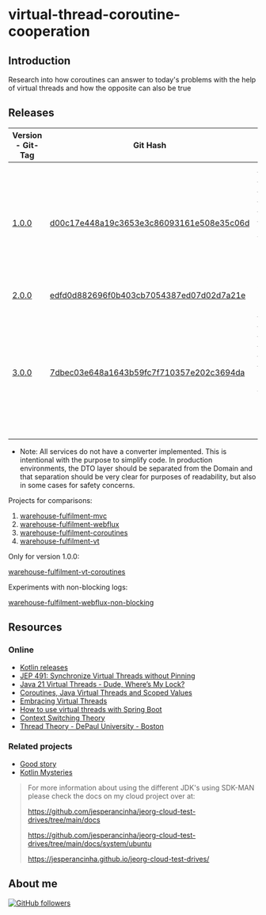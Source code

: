 # virtual-thread-coroutine-cooperation

## Introduction

Research into how coroutines can answer to today's problems with the help of virtual threads and how the opposite can
also be true

## Releases

| Version  - Git-Tag | Git Hash                                                                                                                                                        | Purpose                                                                                                                                                                                                                                             |
|--------------------|-----------------------------------------------------------------------------------------------------------------------------------------------------------------|-----------------------------------------------------------------------------------------------------------------------------------------------------------------------------------------------------------------------------------------------------|
| [1.0.0]()          | [d00c17e448a19c3653e3c86093161e508e35c06d](https://github.com/jesperancinha/virtual-thread-coroutine-cooperation/tree/d00c17e448a19c3653e3c86093161e508e35c06d) | [Could Virtual Threads Cast Away the Usage of Kotlin Coroutines](https://www.scribd.com/presentation/768072685/Could-Virtual-Threads-Cast-Away-the-Usage-of-Kotlin-Coroutines). First version of the documentation on Scribd for LJC London 2025    |
| [2.0.0]()          | [edfd0d882696f0b403cb7054387ed07d02d7a21e](https://github.com/jesperancinha/virtual-thread-coroutine-cooperation/tree/edfd0d882696f0b403cb7054387ed07d02d7a21e) | Video Completion                                                                                                                                                                                                                                    |
| [3.0.0]()          | [7dbec03e648a1643b59fc7f710357e202c3694da](https://github.com/jesperancinha/virtual-thread-coroutine-cooperation/tree/7dbec03e648a1643b59fc7f710357e202c3694da) | [Could Virtual Threads Cast Away the Usage of Kotlin Coroutines](https://www.scribd.com/presentation/768072685/Could-Virtual-Threads-Cast-Away-the-Usage-of-Kotlin-Coroutines). Second version of the the documentation on Scribd for DevoxxUK 2025 |                                                                                                                                                                                                                 |

* Note: All services do not have a converter implemented. This is intentional with the purpose to simplify code. In
  production environments, the DTO layer should be separated from the Domain and that separation should be very clear
  for purposes of readability, but also in some cases for safety concerns.

Projects for comparisons:

1. [warehouse-fulfilment-mvc](warehouse-fulfilment-mvc)
2. [warehouse-fulfilment-webflux](warehouse-fulfilment-webflux)
3. [warehouse-fulfilment-coroutines](warehouse-fulfilment-coroutines)
4. [warehouse-fulfilment-vt](warehouse-fulfilment-vt)

Only for version 1.0.0:

[warehouse-fulfilment-vt-coroutines](warehouse-fulfilment-vt-coroutines)

Experiments with non-blocking logs:

[warehouse-fulfilment-webflux-non-blocking](warehouse-fulfilment-webflux-non-blocking)

## Resources

### Online

- [Kotlin releases](https://kotlinlang.org/docs/releases.html)
- [JEP 491: Synchronize Virtual Threads without Pinning](https://openjdk.org/jeps/491)
- [Java 21 Virtual Threads - Dude, Where’s My Lock?](https://netflixtechblog.com/java-21-virtual-threads-dude-wheres-my-lock-3052540e231d)
- [Coroutines, Java Virtual Threads and Scoped Values](https://discuss.kotlinlang.org/t/coroutines-java-virtual-threads-and-scoped-values/28004/2)
- [Embracing Virtual Threads](https://spring.io/blog/2022/10/11/embracing-virtual-threads)
- [How to use virtual threads with Spring Boot](https://bell-sw.com/blog/a-guide-to-using-virtual-threads-with-spring-boot)
- [Context Switching Theory](https://www.ibm.com/docs/en/zvm/7.3?topic=exits-context-switching)
- [Thread Theory - DePaul University - Boston](https://condor.depaul.edu/glancast/443class/docs/lecFeb05.html)

### Related projects

- [Good story](https://github.com/jesperancinha/good-story/)
- [Kotlin Mysteries](https://github.com/jesperancinha/kotlin-mysteries)

> For more information about using the different JDK's using SDK-MAN please check the docs on my cloud project over at:
>
> https://github.com/jesperancinha/jeorg-cloud-test-drives/tree/main/docs
>
> https://github.com/jesperancinha/jeorg-cloud-test-drives/tree/main/docs/system/ubuntu
>
> https://jesperancinha.github.io/jeorg-cloud-test-drives/

## About me

[![GitHub followers](https://img.shields.io/github/followers/jesperancinha.svg?label=Jesperancinha&style=for-the-badge&logo=github&color=grey "GitHub")](https://github.com/jesperancinha)
